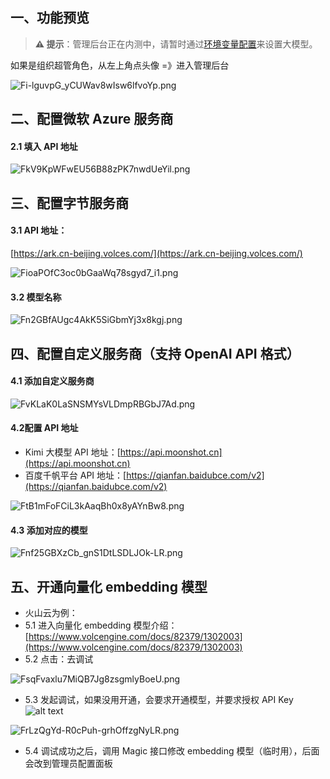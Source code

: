 ## 一、功能预览

> **⚠️ 提示**：管理后台正在内测中，请暂时通过[环境变量配置](../../../development/deploy/environment.md#_4-ai-%E6%A8%A1%E5%9E%8B%E9%85%8D%E7%BD%AE)来设置大模型。

如果是组织超管角色，从左上角点头像 =》进入管理后台

![Fi-lguvpG_yCUWav8wIsw6lfvoYp.png](https://cdn.letsmagic.cn/static/img/Fi-lguvpG_yCUWav8wIsw6lfvoYp.png)

## 二、配置微软 Azure 服务商
#### 2.1 填入 API 地址

![FkV9KpWFwEU56B88zPK7nwdUeYil.png](https://cdn.letsmagic.cn/static/img/FkV9KpWFwEU56B88zPK7nwdUeYil.png)

## 三、配置字节服务商
#### 3.1 API 地址：
[https://ark.cn-beijing.volces.com/](https://ark.cn-beijing.volces.com/)

![FioaPOfC3oc0bGaaWq78sgyd7_i1.png](https://cdn.letsmagic.cn/static/img/FioaPOfC3oc0bGaaWq78sgyd7_i1.png)

#### 3.2 模型名称

![Fn2GBfAUgc4AkK5SiGbmYj3x8kgj.png](https://cdn.letsmagic.cn/static/img/Fn2GBfAUgc4AkK5SiGbmYj3x8kgj.png)


## 四、配置自定义服务商（支持 OpenAI API 格式）
#### 4.1 添加自定义服务商

![FvKLaK0LaSNSMYsVLDmpRBGbJ7Ad.png](https://cdn.letsmagic.cn/static/img/FvKLaK0LaSNSMYsVLDmpRBGbJ7Ad.png)


#### 4.2配置 API 地址
- Kimi 大模型 API 地址：[https://api.moonshot.cn](https://api.moonshot.cn)
- 百度千帆平台 API 地址：[https://qianfan.baidubce.com/v2](https://qianfan.baidubce.com/v2)

![FtB1mFoFCiL3kAaqBh0x8yAYnBw8.png](https://cdn.letsmagic.cn/static/img/FtB1mFoFCiL3kAaqBh0x8yAYnBw8.png)

#### 4.3 添加对应的模型

![Fnf25GBXzCb_gnS1DtLSDLJOk-LR.png](https://cdn.letsmagic.cn/static/img/Fnf25GBXzCb_gnS1DtLSDLJOk-LR.png)

## 五、开通向量化 embedding 模型
- 火山云为例：
- 5.1 进入向量化 embedding 模型介绍：[https://www.volcengine.com/docs/82379/1302003](https://www.volcengine.com/docs/82379/1302003)
- 5.2 点击：去调试

![FsqFvaxlu7MiQB7Jg8zsgmlyBoeU.png](https://cdn.letsmagic.cn/static/img/FsqFvaxlu7MiQB7Jg8zsgmlyBoeU.png)


- 5.3 发起调试，如果没用开通，会要求开通模型，并要求授权 API Key
![alt text](https://cdn.letsmagic.cn/static/img/FsqFvaxlu7MiQB7Jg8zsgmlyBoeU.png)

![FrLzQgYd-R0cPuh-grhOffzgNyLR.png](https://cdn.letsmagic.cn/static/img/FrLzQgYd-R0cPuh-grhOffzgNyLR.png)

- 5.4 调试成功之后，调用 Magic 接口修改 embedding 模型（临时用），后面会改到管理员配置面板
